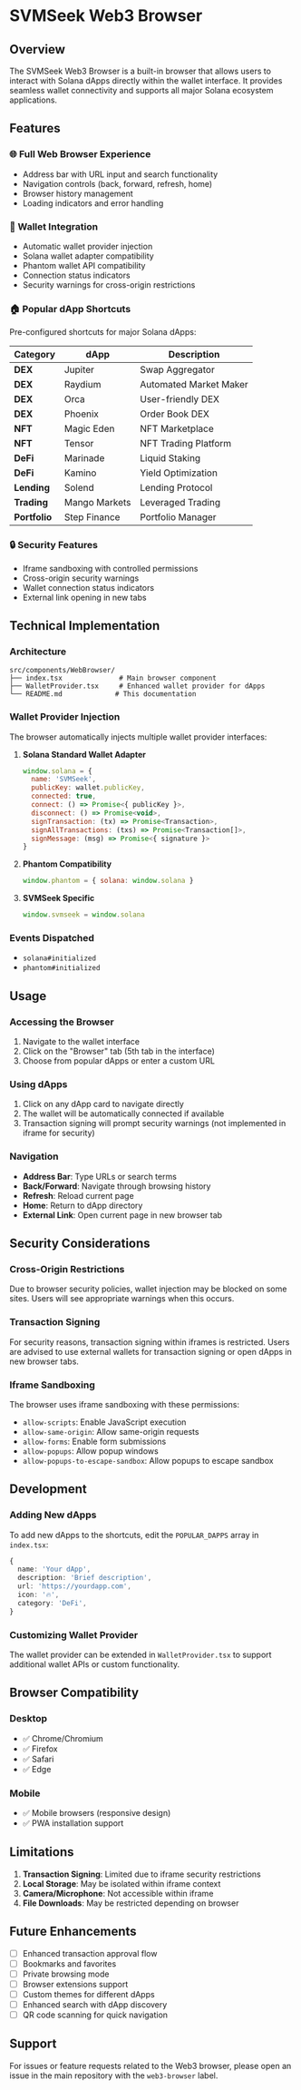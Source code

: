 # SVMSeek Web3 Browser

## Overview

The SVMSeek Web3 Browser is a built-in browser that allows users to interact with Solana dApps directly within the wallet interface. It provides seamless wallet connectivity and supports all major Solana ecosystem applications.

## Features

### 🌐 Full Web Browser Experience
- Address bar with URL input and search functionality
- Navigation controls (back, forward, refresh, home)
- Browser history management
- Loading indicators and error handling

### 🔗 Wallet Integration
- Automatic wallet provider injection
- Solana wallet adapter compatibility
- Phantom wallet API compatibility
- Connection status indicators
- Security warnings for cross-origin restrictions

### 🏠 Popular dApp Shortcuts
Pre-configured shortcuts for major Solana dApps:

| Category | dApp | Description |
|----------|------|-------------|
| **DEX** | Jupiter | Swap Aggregator |
| **DEX** | Raydium | Automated Market Maker |
| **DEX** | Orca | User-friendly DEX |
| **DEX** | Phoenix | Order Book DEX |
| **NFT** | Magic Eden | NFT Marketplace |
| **NFT** | Tensor | NFT Trading Platform |
| **DeFi** | Marinade | Liquid Staking |
| **DeFi** | Kamino | Yield Optimization |
| **Lending** | Solend | Lending Protocol |
| **Trading** | Mango Markets | Leveraged Trading |
| **Portfolio** | Step Finance | Portfolio Manager |

### 🔒 Security Features
- Iframe sandboxing with controlled permissions
- Cross-origin security warnings
- Wallet connection status indicators
- External link opening in new tabs

## Technical Implementation

### Architecture
```
src/components/WebBrowser/
├── index.tsx              # Main browser component
├── WalletProvider.tsx     # Enhanced wallet provider for dApps
└── README.md             # This documentation
```

### Wallet Provider Injection
The browser automatically injects multiple wallet provider interfaces:

1. **Solana Standard Wallet Adapter**
   ```javascript
   window.solana = {
     name: 'SVMSeek',
     publicKey: wallet.publicKey,
     connected: true,
     connect: () => Promise<{ publicKey }>,
     disconnect: () => Promise<void>,
     signTransaction: (tx) => Promise<Transaction>,
     signAllTransactions: (txs) => Promise<Transaction[]>,
     signMessage: (msg) => Promise<{ signature }>
   }
   ```

2. **Phantom Compatibility**
   ```javascript
   window.phantom = { solana: window.solana }
   ```

3. **SVMSeek Specific**
   ```javascript
   window.svmseek = window.solana
   ```

### Events Dispatched
- `solana#initialized`
- `phantom#initialized`

## Usage

### Accessing the Browser
1. Navigate to the wallet interface
2. Click on the "Browser" tab (5th tab in the interface)
3. Choose from popular dApps or enter a custom URL

### Using dApps
1. Click on any dApp card to navigate directly
2. The wallet will be automatically connected if available
3. Transaction signing will prompt security warnings (not implemented in iframe for security)

### Navigation
- **Address Bar**: Type URLs or search terms
- **Back/Forward**: Navigate through browsing history
- **Refresh**: Reload current page
- **Home**: Return to dApp directory
- **External Link**: Open current page in new browser tab

## Security Considerations

### Cross-Origin Restrictions
Due to browser security policies, wallet injection may be blocked on some sites. Users will see appropriate warnings when this occurs.

### Transaction Signing
For security reasons, transaction signing within iframes is restricted. Users are advised to use external wallets for transaction signing or open dApps in new browser tabs.

### Iframe Sandboxing
The browser uses iframe sandboxing with these permissions:
- `allow-scripts`: Enable JavaScript execution
- `allow-same-origin`: Allow same-origin requests
- `allow-forms`: Enable form submissions
- `allow-popups`: Allow popup windows
- `allow-popups-to-escape-sandbox`: Allow popups to escape sandbox

## Development

### Adding New dApps
To add new dApps to the shortcuts, edit the `POPULAR_DAPPS` array in `index.tsx`:

```typescript
{
  name: 'Your dApp',
  description: 'Brief description',
  url: 'https://yourdapp.com',
  icon: '🔥',
  category: 'DeFi',
}
```

### Customizing Wallet Provider
The wallet provider can be extended in `WalletProvider.tsx` to support additional wallet APIs or custom functionality.

## Browser Compatibility

### Desktop
- ✅ Chrome/Chromium
- ✅ Firefox
- ✅ Safari
- ✅ Edge

### Mobile
- ✅ Mobile browsers (responsive design)
- ✅ PWA installation support

## Limitations

1. **Transaction Signing**: Limited due to iframe security restrictions
2. **Local Storage**: May be isolated within iframe context
3. **Camera/Microphone**: Not accessible within iframe
4. **File Downloads**: May be restricted depending on browser

## Future Enhancements

- [ ] Enhanced transaction approval flow
- [ ] Bookmarks and favorites
- [ ] Private browsing mode
- [ ] Browser extensions support
- [ ] Custom themes for different dApps
- [ ] Enhanced search with dApp discovery
- [ ] QR code scanning for quick navigation

## Support

For issues or feature requests related to the Web3 browser, please open an issue in the main repository with the `web3-browser` label.